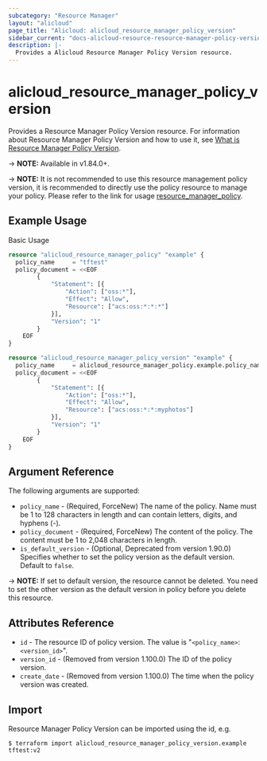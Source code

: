 ```yaml
---
subcategory: "Resource Manager"
layout: "alicloud"
page_title: "Alicloud: alicloud_resource_manager_policy_version"
sidebar_current: "docs-alicloud-resource-resource-manager-policy-version"
description: |-
  Provides a Alicloud Resource Manager Policy Version resource.
---
```


# alicloud\_resource\_manager\_policy\_version

Provides a Resource Manager Policy Version resource. 
For information about Resource Manager Policy Version and how to use it, see [What is Resource Manager Policy Version](https://www.alibabacloud.com/help/en/doc-detail/116817.htm).

-> **NOTE:** Available in v1.84.0+.

-> **NOTE:** It is not recommended to use this resource management policy version, it is recommended to directly use the policy resource to manage your policy. Please refer to the link for usage [resource_manager_policy](https://www.terraform.io/docs/providers/alicloud/r/resource_manager_policy).

## Example Usage

Basic Usage

```terraform
resource "alicloud_resource_manager_policy" "example" {
  policy_name     = "tftest"
  policy_document = <<EOF
		{
			"Statement": [{
				"Action": ["oss:*"],
				"Effect": "Allow",
				"Resource": ["acs:oss:*:*:*"]
			}],
			"Version": "1"
		}
    EOF
}

resource "alicloud_resource_manager_policy_version" "example" {
  policy_name     = alicloud_resource_manager_policy.example.policy_name
  policy_document = <<EOF
		{
			"Statement": [{
				"Action": ["oss:*"],
				"Effect": "Allow",
				"Resource": ["acs:oss:*:*:myphotos"]
			}],
			"Version": "1"
		}
    EOF
}
```
## Argument Reference

The following arguments are supported:

* `policy_name` - (Required, ForceNew) The name of the policy. Name must be 1 to 128 characters in length and can contain letters, digits, and hyphens (-).
* `policy_document` - (Required, ForceNew) The content of the policy. The content must be 1 to 2,048 characters in length.
* `is_default_version` - (Optional, Deprecated from version 1.90.0) Specifies whether to set the policy version as the default version. Default to `false`. 

-> **NOTE:** If set to default version, the resource cannot be deleted. You need to set the other version as the default version in policy before you delete this resource.

## Attributes Reference

* `id` - The resource ID of policy version. The value is "`<policy_name>`:`<version_id>`".
* `version_id` - (Removed from version 1.100.0) The ID of the policy version.
* `create_date` - (Removed from version 1.100.0) The time when the policy version was created.

## Import

Resource Manager Policy Version can be imported using the id, e.g.

```
$ terraform import alicloud_resource_manager_policy_version.example tftest:v2
```
